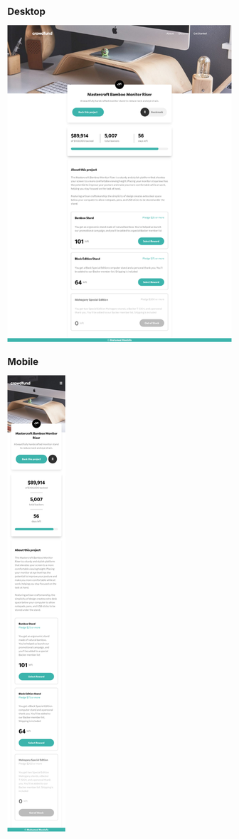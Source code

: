 ## Desktop

![Desktop](./src/assets/screenshotDesktop.png)

## Mobile

![Mobile](./src/assets/screenshotMobile.png)
